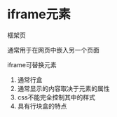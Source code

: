 # iframe元素

框架页

通常用于在网页中嵌入另一个页面

iframe可替换元素

1. 通常行盒
2. 通常显示的内容取决于元素的属性
3. css不能完全控制其中的样式
4. 具有行块盒的特点
